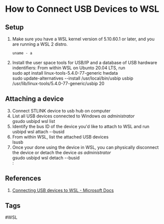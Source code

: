 # How to Connect USB Devices to WSL

## Setup
1. Make sure you have a WSL kernel version of 5.10.60.1 or later, and you are running a WSL 2 distro.  
	```md
	uname - a
	```  
2. Install the user space tools for USB/IP and a database of USB hardware indentifiers: From within WSL on Ubunto 20.04 LTS, run  
	sudo apt install linux-tools-5.4.0-77-generic hwdata  
	sudo update-alternatives --install /usr/local/bin/usbip usbip /usr/lib/linux-tools/5.4.0-77-generic/usbip 20  

## Attaching a device
3. Connect STLINK device to usb hub on computer  
4. List all USB devices connected to Windows *as administrator*  
	gsudo usbipd wsl list  
5. Identify the bus ID of the device you'd like to attach to WSL and run  
	usbipd wsl attach --busid <busid>  
6. From within WSL, list the attached USB devices  
	lsusb  
7.  Once your done using the device in WSL, you can physically disconnect the device or detach the device *as administrator*  
	gsudo usbipd wsl detach --busid <busid>  
:
## References
1. [Connecting USB devices to WSL - Microsoft Docs](https://devblogs.microsoft.com/commandline/connecting-usb-devices-to-wsl/)

## Tags
#WSL
